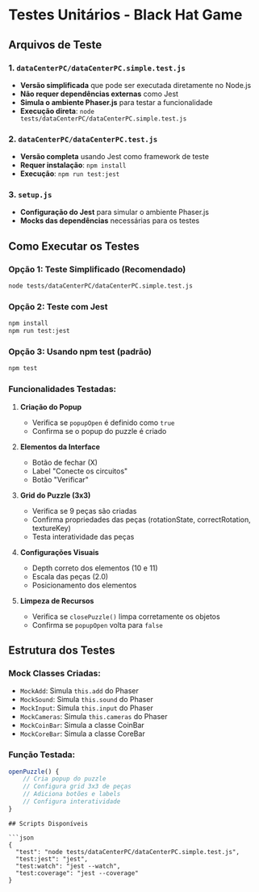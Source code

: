 # Testes Unitários - Black Hat Game

## Arquivos de Teste

### 1. `dataCenterPC/dataCenterPC.simple.test.js`
- **Versão simplificada** que pode ser executada diretamente no Node.js
- **Não requer dependências externas** como Jest
- **Simula o ambiente Phaser.js** para testar a funcionalidade
- **Execução direta**: `node tests/dataCenterPC/dataCenterPC.simple.test.js`

### 2. `dataCenterPC/dataCenterPC.test.js`
- **Versão completa** usando Jest como framework de teste
- **Requer instalação**: `npm install`
- **Execução**: `npm run test:jest`

### 3. `setup.js`
- **Configuração do Jest** para simular o ambiente Phaser.js
- **Mocks das dependências** necessárias para os testes

## Como Executar os Testes

### Opção 1: Teste Simplificado (Recomendado)
```bash
node tests/dataCenterPC/dataCenterPC.simple.test.js
```

### Opção 2: Teste com Jest
```bash
npm install
npm run test:jest
```

### Opção 3: Usando npm test (padrão)
```bash
npm test
```

### Funcionalidades Testadas:

1. **Criação do Popup**
   - Verifica se `popupOpen` é definido como `true`
   - Confirma se o popup do puzzle é criado

2. **Elementos da Interface**
   - Botão de fechar (X)
   - Label "Conecte os circuitos"
   - Botão "Verificar"

3. **Grid do Puzzle (3x3)**
   - Verifica se 9 peças são criadas
   - Confirma propriedades das peças (rotationState, correctRotation, textureKey)
   - Testa interatividade das peças

4. **Configurações Visuais**
   - Depth correto dos elementos (10 e 11)
   - Escala das peças (2.0)
   - Posicionamento dos elementos

5. **Limpeza de Recursos**
   - Verifica se `closePuzzle()` limpa corretamente os objetos
   - Confirma se `popupOpen` volta para `false`

## Estrutura dos Testes

### Mock Classes Criadas:
- `MockAdd`: Simula `this.add` do Phaser
- `MockSound`: Simula `this.sound` do Phaser
- `MockInput`: Simula `this.input` do Phaser
- `MockCameras`: Simula `this.cameras` do Phaser
- `MockCoinBar`: Simula a classe CoinBar
- `MockCoreBar`: Simula a classe CoreBar

### Função Testada:
```javascript
openPuzzle() {
    // Cria popup do puzzle
    // Configura grid 3x3 de peças
    // Adiciona botões e labels
    // Configura interatividade
}
```

```
## Scripts Disponíveis

```json
{
  "test": "node tests/dataCenterPC/dataCenterPC.simple.test.js",
  "test:jest": "jest",
  "test:watch": "jest --watch",
  "test:coverage": "jest --coverage"
}
```